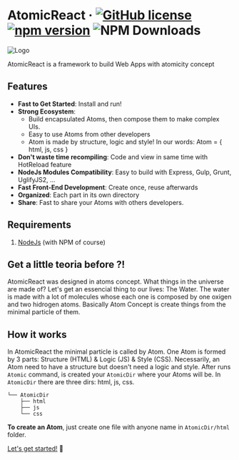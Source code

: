 # AtomicReact  &middot; [![GitHub license](https://img.shields.io/badge/license-MIT-blue.svg)](https://github.com/Guihgo/AtomicReact/blob/master/LICENSE) [![npm version](https://img.shields.io/npm/v/atomicreact.svg?style=flat)](https://www.npmjs.com/package/atomicreact) ![NPM Downloads](https://img.shields.io/npm/dt/atomicreact.svg)

![Logo](/assets/logo.svg?)

AtomicReact is a framework to build Web Apps with atomicity concept
## Features

* **Fast to Get Started**: Install and run!
* **Strong Ecosystem**:
    *  Build encapsulated Atoms, then compose them to make complex UIs.
    *  Easy to use Atoms from other developers
    *  Atom is made by structure, logic and style! In our words: Atom = { html, js, css }
* **Don't waste time recompiling**: Code and view in same time with HotReload feature
* **NodeJs Modules Compatibility**: Easy to build with Express, Gulp, Grunt, UglifyJS2, ...
* **Fast Front-End Development**: Create once, reuse afterwards
* **Organized**: Each part in its own directory
* **Share**: Fast to share your Atoms with others developers.

## Requirements
1. [NodeJs](https://nodejs.org) (with NPM of course)

## Get a little teoria before ?!
AtomicReact was designed in atoms concept. What things in the universe are made of?
Let's get an essencial thing to our lives: The Water. The water is made with a lot of molecules whose each one is composed by one oxigen and two hidrogen atoms.
Basically Atom Concept is create things from the minimal particle of them.

## How it works
In AtomicReact the minimal particle is called by Atom. One Atom is formed by 3 parts: Structure (HTML) & Logic (JS) & Style (CSS). Necessarily, an Atom need to have a structure but doesn't need a logic and style.
After runs `Atomic` command,  is created your `AtomicDir` where your Atoms will be.
In `AtomicDir` there are three dirs: html, js, css.
``` text
└── AtomicDir
    ├── html
    ├── js
    └── css
```
**To create an Atom**, just create one file with anyone name in `AtomicDir/html` folder.

[Let's get started!](getStarted?id=installation) 🚀

